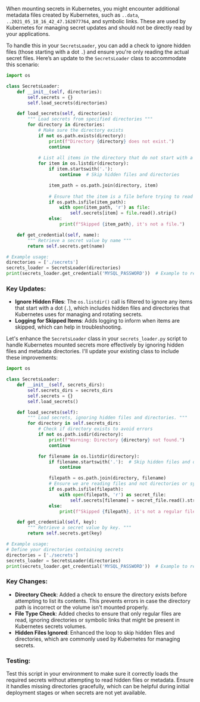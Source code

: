 When mounting secrets in Kubernetes, you might encounter additional metadata files created by Kubernetes, such as `..data`, `..2021_05_18_16_42_47.162077764`, and symbolic links. These are used by Kubernetes for managing secret updates and should not be directly read by your applications.

To handle this in your `SecretsLoader`, you can add a check to ignore hidden files (those starting with a dot `.`) and ensure you're only reading the actual secret files. Here’s an update to the `SecretsLoader` class to accommodate this scenario:

```python
import os

class SecretsLoader:
    def __init__(self, directories):
        self.secrets = {}
        self.load_secrets(directories)

    def load_secrets(self, directories):
        """ Load secrets from specified directories """
        for directory in directories:
            # Make sure the directory exists
            if not os.path.exists(directory):
                print(f"Directory {directory} does not exist.")
                continue
            
            # List all items in the directory that do not start with a dot
            for item in os.listdir(directory):
                if item.startswith('.'):
                    continue  # Skip hidden files and directories

                item_path = os.path.join(directory, item)
                
                # Ensure that the item is a file before trying to read it
                if os.path.isfile(item_path):
                    with open(item_path, 'r') as file:
                        self.secrets[item] = file.read().strip()
                else:
                    print(f"Skipped {item_path}, it's not a file.")

    def get_credential(self, name):
        """ Retrieve a secret value by name """
        return self.secrets.get(name)

# Example usage:
directories = ['./secrets']
secrets_loader = SecretsLoader(directories)
print(secrets_loader.get_credential('MYSQL_PASSWORD'))  # Example to retrieve MySQL password
```

### Key Updates:
- **Ignore Hidden Files**: The `os.listdir()` call is filtered to ignore any items that start with a dot (`.`), which includes hidden files and directories that Kubernetes uses for managing and rotating secrets.
- **Logging for Skipped Items**: Adds logging to inform when items are skipped, which can help in troubleshooting.

Let's enhance the `SecretsLoader` class in your `secrets_loader.py` script to handle Kubernetes mounted secrets more effectively by ignoring hidden files and metadata directories. I'll update your existing class to include these improvements:

```python
import os

class SecretsLoader:
    def __init__(self, secrets_dirs):
        self.secrets_dirs = secrets_dirs
        self.secrets = {}
        self.load_secrets()

    def load_secrets(self):
        """ Load secrets, ignoring hidden files and directories. """
        for directory in self.secrets_dirs:
            # Check if directory exists to avoid errors
            if not os.path.isdir(directory):
                print(f"Warning: Directory {directory} not found.")
                continue

            for filename in os.listdir(directory):
                if filename.startswith('.'):  # Skip hidden files and directories
                    continue

                filepath = os.path.join(directory, filename)
                # Ensure we are reading files and not directories or symlinks
                if os.path.isfile(filepath):
                    with open(filepath, 'r') as secret_file:
                        self.secrets[filename] = secret_file.read().strip()
                else:
                    print(f"Skipped {filepath}, it's not a regular file.")

    def get_credential(self, key):
        """ Retrieve a secret value by key. """
        return self.secrets.get(key)

# Example usage:
# Define your directories containing secrets
directories = ['./secrets']
secrets_loader = SecretsLoader(directories)
print(secrets_loader.get_credential('MYSQL_PASSWORD'))  # Example to retrieve MySQL password
```

### Key Changes:
- **Directory Check**: Added a check to ensure the directory exists before attempting to list its contents. This prevents errors in case the directory path is incorrect or the volume isn't mounted properly.
- **File Type Check**: Added checks to ensure that only regular files are read, ignoring directories or symbolic links that might be present in Kubernetes secrets volumes.
- **Hidden Files Ignored**: Enhanced the loop to skip hidden files and directories, which are commonly used by Kubernetes for managing secrets.

### Testing:
Test this script in your environment to make sure it correctly loads the required secrets without attempting to read hidden files or metadata. Ensure it handles missing directories gracefully, which can be helpful during initial deployment stages or when secrets are not yet available.
